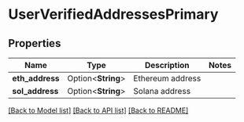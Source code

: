 # UserVerifiedAddressesPrimary

## Properties

Name | Type | Description | Notes
------------ | ------------- | ------------- | -------------
**eth_address** | Option<**String**> | Ethereum address | 
**sol_address** | Option<**String**> | Solana address | 

[[Back to Model list]](../README.md#documentation-for-models) [[Back to API list]](../README.md#documentation-for-api-endpoints) [[Back to README]](../README.md)



